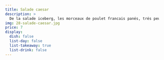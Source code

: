 ```yaml
---
title: Salade caesar
description: >
  De la salade iceberg, les morceaux de poulet francais panés, trés peu d'anchois.
img: 28-salade-caesar.jpg
price: 7
display: 
  dish: false
  list-day: false
  list-takeaway: true
  list-drink: false
---
```

